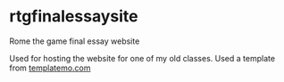 # rtgfinalessaysite
 Rome the game final essay website

 Used for hosting the website for one of my old classes.
 Used a template from [templatemo.com](https://templatemo.com/)
